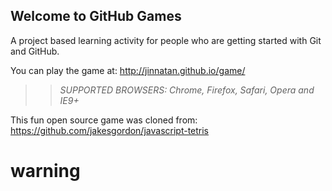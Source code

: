 ## Welcome to GitHub Games

A project based learning activity for people who are getting started with Git and GitHub.

You can play the game at: http://jinnatan.github.io/game/

>> _*SUPPORTED BROWSERS*: Chrome, Firefox, Safari, Opera and IE9+_

This fun open source game was cloned from: https://github.com/jakesgordon/javascript-tetris

# warning
